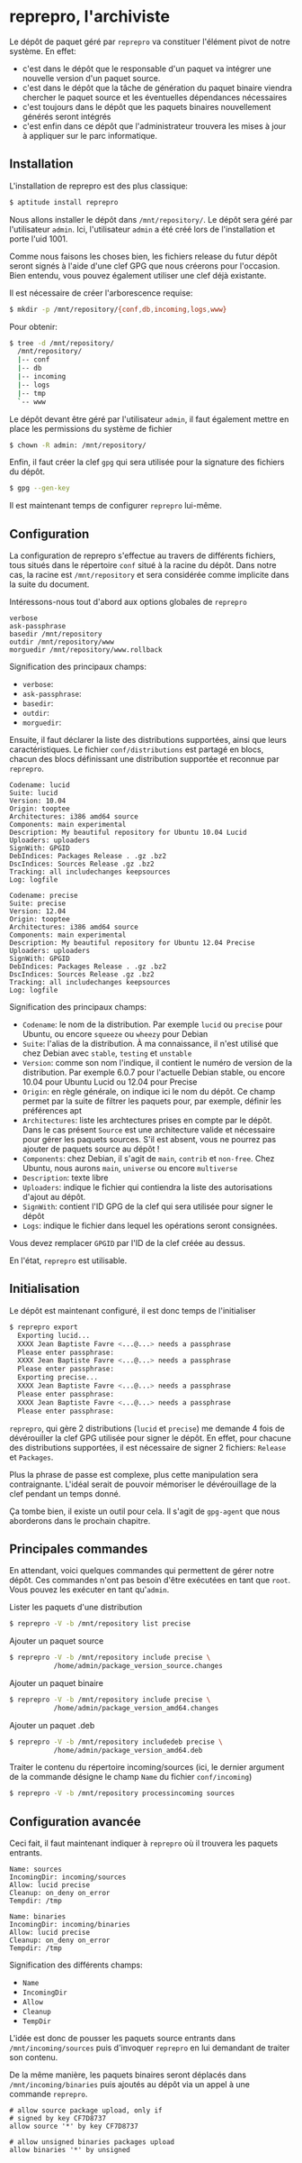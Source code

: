 # reprepro, l'archiviste

Le dépôt de paquet géré par `reprepro` va constituer l'élément pivot de
notre système.
En effet:

- c'est dans le dépôt que le responsable d'un paquet va intégrer
une nouvelle version d'un paquet source.
- c'est dans le dépôt que la tâche de génération du paquet binaire
viendra chercher le paquet source et les éventuelles dépendances
nécessaires
- c'est toujours dans le dépôt que les paquets binaires nouvellement
générés seront intégrés
- c'est enfin dans ce dépôt que l'administrateur trouvera les mises à
jour à appliquer sur le parc informatique.

## Installation
L'installation de reprepro est des plus classique:

~~~~{.bash style="bash"}
$ aptitude install reprepro
~~~~~~~~~~

Nous allons installer le dépôt dans `/mnt/repository/`. Le dépôt sera
géré par l'utilisateur `admin`. Ici, l'utilisateur `admin` a été créé
lors de l'installation et porte l'uid 1001.

Comme nous faisons les choses bien, les fichiers release du futur dépôt
seront signés à l'aide d'une clef GPG que nous créerons pour l'occasion.
Bien entendu, vous pouvez également utiliser une clef déjà existante.

Il est nécessaire de créer l'arborescence requise:

~~~~{.bash style="bash"}
$ mkdir -p /mnt/repository/{conf,db,incoming,logs,www}
~~~~~~~~~~

Pour obtenir:

~~~~{.bash style="bash"}
$ tree -d /mnt/repository/
  /mnt/repository/
  |-- conf
  |-- db
  |-- incoming
  |-- logs
  |-- tmp
  `-- www
~~~~~~~~~~

Le dépôt devant être géré par l'utilisateur `admin`, il faut également
mettre en place les permissions du système de fichier

~~~~{.bash style="bash"}
$ chown -R admin: /mnt/repository/
~~~~~~~~~~

Enfin, il faut créer la clef `gpg` qui sera utilisée pour la signature
des fichiers du dépôt.

~~~~{.bash style="bash"}
$ gpg --gen-key
~~~~~~~~~~

Il est maintenant temps de configurer `reprepro` lui-même.

## Configuration
La configuration de reprepro s'effectue au travers de différents
fichiers, tous situés dans le répertoire `conf` situé à la racine du
dépôt. Dans notre cas, la racine est `/mnt/repository` et sera
considérée comme implicite dans la suite du document.

Intéressons-nous tout d'abord aux options globales de `reprepro`

~~~~{.config style="config" title="conf/options"}
verbose
ask-passphrase
basedir /mnt/repository
outdir /mnt/repository/www
morguedir /mnt/repository/www.rollback
~~~~~~~~~~

Signification des principaux champs:

- `verbose`: 
- `ask-passphrase`: 
- `basedir`: 
- `outdir`: 
- `morguedir`: 

Ensuite, il faut déclarer la liste des distributions supportées, ainsi
que leurs caractéristiques. Le fichier `conf/distributions` est partagé
en blocs, chacun des blocs définissant une distribution supportée et
reconnue par `reprepro`.

~~~~{style="config" title="conf/distributions"}
Codename: lucid
Suite: lucid
Version: 10.04
Origin: tooptee
Architectures: i386 amd64 source
Components: main experimental
Description: My beautiful repository for Ubuntu 10.04 Lucid
Uploaders: uploaders
SignWith: GPGID
DebIndices: Packages Release . .gz .bz2
DscIndices: Sources Release .gz .bz2
Tracking: all includechanges keepsources
Log: logfile

Codename: precise
Suite: precise
Version: 12.04
Origin: tooptee
Architectures: i386 amd64 source
Components: main experimental
Description: My beautiful repository for Ubuntu 12.04 Precise
Uploaders: uploaders
SignWith: GPGID
DebIndices: Packages Release . .gz .bz2
DscIndices: Sources Release .gz .bz2
Tracking: all includechanges keepsources
Log: logfile
~~~~~~~~~~

Signification des principaux champs:

- `Codename`: le nom de la distribution. Par exemple `lucid` ou
  `precise` pour Ubuntu, ou encore `squeeze` ou `wheezy` pour Debian
- `Suite`: l'alias de la distribution. À ma connaissance, il n'est
  utilisé que chez Debian avec `stable`, `testing` et `unstable`
- `Version`: comme son nom l'indique, il contient le numéro de version
  de la distribution. Par exemple 6.0.7 pour l'actuelle Debian stable,
  ou encore 10.04 pour Ubuntu Lucid ou 12.04 pour Precise
- `Origin`: en règle générale, on indique ici le nom du dépôt. Ce champ
  permet par la suite de filtrer les paquets pour, par exemple, définir
  les préférences apt
- `Architectures`: liste les archtectures prises en compte par le dépôt.
  Dans le cas présent `Source` est une architecture valide et nécessaire
  pour gérer les paquets sources. S'il est absent, vous ne pourrez pas
  ajouter de paquets source au dépôt !
- `Components`: chez Debian, il s'agit de `main`, `contrib` et
  `non-free`. Chez Ubuntu, nous aurons `main`, `universe` ou encore
  `multiverse`
- `Description`: texte libre
- `Uploaders`: indique le fichier qui contiendra la liste des
  autorisations d'ajout au dépôt.
- `SignWith`: contient l'ID GPG de la clef qui sera utilisée pour signer
  le dépôt
- `Logs`: indique le fichier dans lequel les opérations seront
  consignées. 

Vous devez remplacer `GPGID` par l'ID de la clef créée au dessus.

En l'état, `reprepro` est utilisable.

## Initialisation

Le dépôt est maintenant configuré, il est donc temps de l'initialiser

~~~~{.bash style="bash"}
$ reprepro export
  Exporting lucid...
  XXXX Jean Baptiste Favre <...@...> needs a passphrase
  Please enter passphrase:
  XXXX Jean Baptiste Favre <...@...> needs a passphrase
  Please enter passphrase:
  Exporting precise...
  XXXX Jean Baptiste Favre <...@...> needs a passphrase
  Please enter passphrase:
  XXXX Jean Baptiste Favre <...@...> needs a passphrase
  Please enter passphrase:
~~~~~~~~~~

`reprepro`, qui gère 2 distributions (`lucid` et `precise`) me demande 4
fois de dévérouiller la clef GPG utilisée pour signer le dépôt.
En effet, pour chacune des distributions supportées, il est nécessaire
de signer 2 fichiers: `Release` et `Packages`.

Plus la phrase de passe est complexe, plus cette manipulation sera
contraignante. L'idéal serait de pouvoir mémoriser le dévérouillage de
la clef pendant un temps donné.

Ça tombe bien, il existe un outil pour cela. Il s'agit de `gpg-agent`
que nous aborderons dans le prochain chapitre.

## Principales commandes

En attendant, voici quelques commandes qui permettent de gérer notre
dépôt. Ces commandes n'ont pas besoin d'être exécutées en tant que
`root`. Vous pouvez les exécuter en tant qu'`admin`.

Lister les paquets d'une distribution

~~~~{.bash style="bash"}
$ reprepro -V -b /mnt/repository list precise
~~~~~~~~~~

Ajouter un paquet source

~~~~{.bash style="bash"}
$ reprepro -V -b /mnt/repository include precise \
           /home/admin/package_version_source.changes
~~~~~~~~~~

Ajouter un paquet binaire

~~~~{.bash style="bash"}
$ reprepro -V -b /mnt/repository include precise \
           /home/admin/package_version_amd64.changes
~~~~~~~~~~

Ajouter un paquet .deb

~~~~{.bash style="bash"}
$ reprepro -V -b /mnt/repository includedeb precise \
           /home/admin/package_version_amd64.deb
~~~~~~~~~~

Traiter le contenu du répertoire incoming/sources (ici, le dernier
argument de la commande désigne le champ `Name` du fichier
`conf/incoming`)

~~~~{.bash style="bash"}
$ reprepro -V -b /mnt/repository processincoming sources
~~~~~~~~~~

## Configuration avancée

Ceci fait, il faut maintenant indiquer à `reprepro` où il trouvera les
paquets entrants.

~~~~{style="config" title="conf/incoming"}
Name: sources
IncomingDir: incoming/sources
Allow: lucid precise
Cleanup: on_deny on_error
Tempdir: /tmp

Name: binaries
IncomingDir: incoming/binaries
Allow: lucid precise
Cleanup: on_deny on_error
Tempdir: /tmp
~~~~~~~~~~

Signification des différents champs:

- `Name`
- `IncomingDir`
- `Allow`
- `Cleanup`
- `TempDir`

L'idée est donc de pousser les paquets source entrants dans
`/mnt/incoming/sources` puis d'invoquer `reprepro` en lui
demandant de traiter son contenu.

De la même manière, les paquets binaires seront déplacés dans
`/mnt/incoming/binaries` puis ajoutés au dépôt via un appel
à une commande `reprepro`.

~~~~{.config style="config" title="conf/uploaders"}
# allow source package upload, only if
# signed by key CF7D8737
allow source '*' by key CF7D8737

# allow unsigned binaries packages upload
allow binaries '*' by unsigned
~~~~~~~~~~

